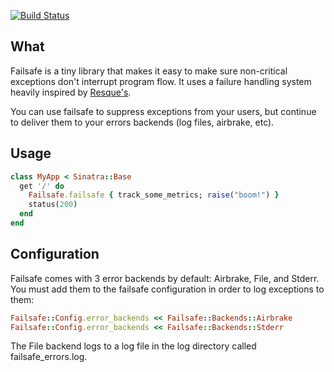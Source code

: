 [![Build Status](https://secure.travis-ci.org/zaarly/failsafe.png?branch=master)](http://travis-ci.org/zaarly/failsafe)

## What

Failsafe is a tiny library that makes it easy to make sure non-critical exceptions
don't interrupt program flow. It uses a failure handling system heavily inspired
by [Resque's](http://github.com/defunkt/resque). 

You can use failsafe to suppress exceptions from your users, but continue to deliver
them to your errors backends (log files, airbrake, etc).

## Usage

```ruby
class MyApp < Sinatra::Base
  get '/' do
    Failsafe.failsafe { track_some_metrics; raise("boom!") }
    status(200)
  end
end
```

## Configuration

Failsafe comes with 3 error backends by default: Airbrake, File, and Stderr.
You must add them to the failsafe configuration in order to log exceptions
to them:

```ruby
Failsafe::Config.error_backends << Failsafe::Backends::Airbrake
Failsafe::Config.error_backends << Failsafe::Backends::Stderr
```

The File backend logs to a log file in the log directory called failsafe_errors.log.